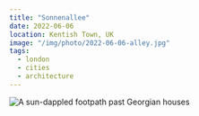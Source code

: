 ```yaml
---
title: "Sonnenallee"
date: 2022-06-06
location: Kentish Town, UK
image: "/img/photo/2022-06-06-alley.jpg"
tags:
  - london
  - cities
  - architecture
---
```


![A sun-dappled footpath past Georgian houses](/img/photo/2022-06-06-alley.jpg)

